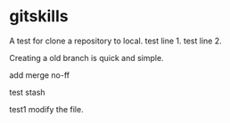 # gitskills
A test for clone a repository to local.
test line 1.
test line 2.

Creating a old branch is quick and simple.

add merge no-ff

test stash

test1 modify the file.
